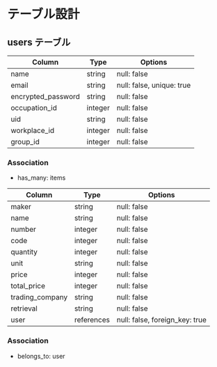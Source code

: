 # テーブル設計

## users テーブル

| Column               | Type   | Options                   |
| ---------------      | ------ | ------------------------  |
| name                 | string | null: false               |
| email                | string | null: false, unique: true |
| encrypted_password   | string | null: false               |
| occupation_id        | integer| null: false               |
| uid                  | string | null: false               |
| workplace_id         | integer| null: false               |
| group_id             | integer| null: false               |

### Association
- has_many: items


| Column                  | Type       | Options                        |
| ----------------------  | ------     | ----------------------------   |
| maker                   | string     | null: false                    |
| name                    | string     | null: false                    |
| number                  | integer    | null: false                    |
| code                    | integer    | null: false                    |
| quantity                | integer    | null: false                    |
| unit                    | string     | null: false                    |
| price                   | integer    | null: false                    |
| total_price             | integer    | null: false                    |
| trading_company         | string     | null: false                    |
| retrieval               | string     | null: false                    |
| user                    | references | null: false, foreign_key: true |

### Association
- belongs_to: user